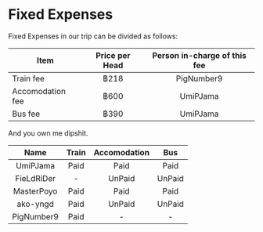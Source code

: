 # Fixed Expenses

Fixed Expenses in our trip can be divided as follows:

| Item | Price per Head | Person in-charge of this fee | 
|------|:--------------:|:----------------------------:|
| Train fee | ฿218 | PigNumber9 |
| Accomodation fee | ฿600 | UmiPJama |
| Bus fee | ฿390 | UmiPJama |

And you own me dipshit.

| Name | Train | Accomodation | Bus |
|:----:|:-----:|:------------:|:---:|
| UmiPJama | Paid | Paid | Paid |
| FieLdRiDer | - | UnPaid | UnPaid |
| MasterPoyo | Paid | Paid | Paid |
| ako-yngd | Paid | UnPaid | UnPaid |
| PigNumber9 | Paid | - | - |
